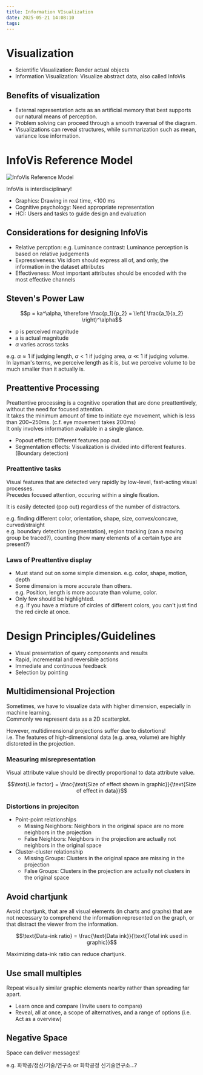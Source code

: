 ```yaml
---
title: Information VIsualization
date: 2025-05-21 14:08:10
tags:
---
```


# Visualization

- Scientific Visualization: Render actual objects
- Information Visualization: Visualize abstract data, also called InfoVis

## Benefits of visualization

- External representation acts as an artificial memory that best supports our natural means of perception.
- Problem solving can proceed through a smooth traversal of the diagram.
- Visualizations can reveal structures, while summarization such as mean, variance lose information.

# InfoVis Reference Model

![InfoVis Reference Model](infovis_reference_model.png)

InfoVis is interdisciplinary!

- Graphics: Drawing in real time, <100 ms
- Cognitive psychology: Need appropriate representation
- HCI: Users and tasks to guide design and evaluation

## Considerations for designing InfoVis

- Relative percption: e.g. Luminance contrast: Luminance perception is based on relative judgements
- Expressiveness: Vis idiom should express all of, and only, the information in the dataset attributes
- Effectiveness: Most important attributes should be encoded with the most effective channels

## Steven's Power Law

$$p = ka^\alpha, \therefore \frac{p_1}{p_2} = \left( \frac{a_1}{a_2} \right)^\alpha$$

- p is perceived magnitude
- a is actual magnitude
- $\alpha$ varies across tasks

e.g. $\alpha \approx 1$ if judging length, $\alpha < 1$ if judging area, $\alpha \ll 1$ if judging volume.  
In layman's terms, we perceive length as it is, but we perceive volume to be much smaller than it actually is.

## Preattentive Processing

Preattentive processing is a cognitive operation that are done preattentively, without the need for focused attention.  
It takes the minimum amount of time to initiate eye movement, which is less than 200~250ms. (c.f. eye movement takes 200ms)  
It only involves information available in a single glance.

- Popout effects: Different features pop out.
- Segmentation effects: Visualization is divided into different features. (Boundary detection)

### Preattentive tasks

Visual features that are detected very rapidly by low-level, fast-acting visual processes.  
Precedes focused attention, occuring within a single fixation.

It is easily detected (pop out) regardless of the number of distractors.

e.g. finding different color, orientation, shape, size, convex/concave, curved/straight  
e.g. boundary detection (segmentation), region tracking (can a moving group be traced?), counting (how many elements of a certain type are present?)

### Laws of Preattentive display

- Must stand out on some simple dimension. e.g. color, shape, motion, depth
- Some dimension is more accurate than others.  
  e.g. Position, length is more accurate than volume, color.
- Only few should be highlighted.  
  e.g. If you have a mixture of circles of different colors, you can't just find the red circle at once.

# Design Principles/Guidelines

- Visual presentation of query components and results
- Rapid, incremental and reversible actions
- Immediate and continuous feedback
- Selection by pointing

## Multidimensional Projection

Sometimes, we have to visualize data with higher dimension, especially in machine learning.  
Commonly we represent data as a 2D scatterplot.

However, multidimensional projections suffer due to distortions!  
i.e. The features of high-dimensional data (e.g. area, volume) are highly distoreted in the projection.

### Measuring misrepresentation

Visual attribute value should be directly proportional to data attribute value.

$$\text{Lie factor} = \frac{\text{Size of effect shown in graphic}}{\text{Size of effect in data}}$$

### Distortions in projeciton

- Point-point relationships
  - Missing Neighbors: Neighbors in the original space are no more neighbors in the projection
  - False Neighbors: Neighbors in the projection are actually not neighbors in the original space
- Cluster-cluster relationship
  - Missing Groups: Clusters in the original space are missing in the projection
  - False Groups: Clusters in the projection are actually not clusters in the original space

## Avoid chartjunk

Avoid chartjunk, that are all visual elements (in charts and graphs) that are not necessary to comprehend the information represented on the graph, or that distract the viewer from the information.

$$\text{Data-ink ratio} = \frac{\text{Data ink}}{\text{Total ink used in graphic}}$$

Maximizing data-ink ratio can reduce chartjunk.

## Use small multiples

Repeat visually similar graphic elements nearby rather than spreading far apart.

- Learn once and compare (Invite users to compare)
- Reveal, all at once, a scope of alternatives, and a range of options (i.e. Act as a overview)

## Negative Space

Space can deliver messages!

e.g. 화학공/정신/기술/연구소 or 화학공정 신기술연구소...?
